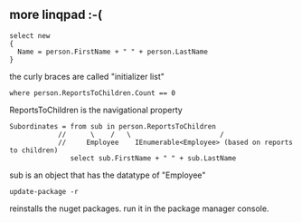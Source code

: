 ## more linqpad :-(

```
select new
{
  Name = person.FirstName + " " + person.LastName
}
```
the curly braces are called "initializer list"

```
where person.ReportsToChildren.Count == 0
```
ReportsToChildren is the navigational property

```
Subordinates = from sub in person.ReportsToChildren
  			//		\    /	 \						/
			//	   Employee    IEnumerable<Employee> (based on reports to children)
  			   select sub.FirstName + " " + sub.LastName
```
sub is an object that has the datatype of "Employee"

```
update-package -r
```
reinstalls the nuget packages. run it in the package manager console.
